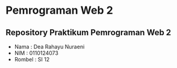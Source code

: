 # Pemrograman Web 2

## Repository Praktikum Pemrograman Web 2

- Nama : Dea Rahayu Nuraeni
- NIM : 0110124073
- Rombel : SI 12